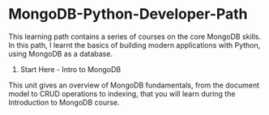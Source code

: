 # MongoDB-Python-Developer-Path

This learning path contains a series of courses on the core MongoDB skills. In this path, I learnt the basics of building modern applications with Python, using MongoDB as a database.

  1. Start Here - Intro to MongoDB

  This unit gives an overview of MongoDB fundamentals, from the document model to CRUD operations to indexing, that you will     learn during the Introduction to MongoDB course.
